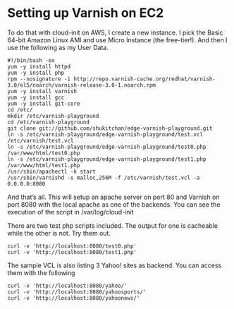 Setting up Varnish on EC2
=========================

To do that with cloud-init on AWS, I create a new instance. I pick the Basic 64-bit Amazon Linux AMI and use Micro Instance
(the free-tier!). And then I use the following as my User Data.

```
#!/bin/bash -ex
yum -y install httpd
yum -y install php
rpm --nosignature -i http://repo.varnish-cache.org/redhat/varnish-3.0/el5/noarch/varnish-release-3.0-1.noarch.rpm
yum -y install varnish
yum -y install gcc
yum -y install git-core
cd /etc/
mkdir /etc/varnish-playground
cd /etc/varnish-playground
git clone git://github.com/shukitchan/edge-varnish-playground.git
ln -s /etc/varnish-playground/edge-varnish-playground/test.vcl /etc/varnish/test.vcl
ln -s /etc/varnish-playground/edge-varnish-playground/test0.php /var/www/html/test0.php
ln -s /etc/varnish-playground/edge-varnish-playground/test1.php /var/www/html/test1.php
/usr/sbin/apachectl -k start
/usr/sbin/varnishd -s malloc,256M -f /etc/varnish/test.vcl -a 0.0.0.0:8080
```

And that’s all. This will setup an apache server on port 80 and Varnish on port 8080 with the local apache as one of the
backends. You can see the execution of the script in /var/log/cloud-init

There are two test php scripts included. The output for one is cacheable while the other is not. Try them out.

```
curl -v 'http://localhost:8080/test0.php'
curl -v 'http://localhost:8080/test1.php'
```

The sample VCL is also listing 3 Yahoo! sites as backend. You can access them with the following

```
curl -v 'http://localhost:8080/yahoo/'
curl -v 'http://localhost:8080/yahoosports/'
curl -v 'http://localhost:8080/yahoonews/'
```
